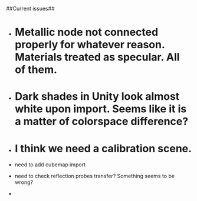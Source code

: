##Current issues##

* # Metallic node not connected properly for whatever reason. Materials treated as specular. All of them.
* # Dark shades in Unity look almost white upon import. Seems like it is a matter of colorspace difference?
* # I think we need a calibration scene.

* need to add cubemap import
* need to check reflection probes transfer? Something seems to be wrong?
* 


